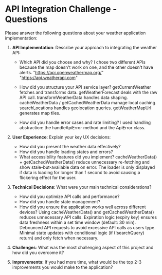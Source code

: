 # API Integration Challenge - Questions

Please answer the following questions about your weather application implementation:

1. **API Implementation**: Describe your approach to integrating the weather API:

   - Which API did you choose and why?
     I chose two different APIs because the map doesn't work on one, and the other doesn't have alerts.
     "https://api.openweathermap.org/"
     "https://api.weatherapi.com"

   - How did you structure your API service layer?
     getCurrentWeather fetches and transforms data.
     getWeatherForecast deals with the raw API call.
     transformWeatherData handles data shaping.
     cacheWeatherData / getCachedWeatherData manage local caching.
     searchLocations handles geolocation queries.
     getWeatherMapUrl generates map tiles.

   - How did you handle error cases and rate limiting?
     I used handling abstraction: the handleApiError method and the ApiError class.

2. **User Experience**: Explain your key UX decisions:

   - How did you present the weather data effectively?
   - How did you handle loading states and errors?
   - What accessibility features did you implement?
     cacheWeatherData() + getCachedWeatherData() reduce unnecessary re-fetching and show stale-but-available data on error.
     The loader is only displayed if data is loading for longer than 1 second to avoid causing a flickering effect for the user.

3. **Technical Decisions**: What were your main technical considerations?

   - How did you optimize API calls and performance?
   - How did you handle state management?
   - How did you ensure the application works well across different devices?
     Using cacheWeatherData() and getCachedWeatherData() reduces unnecessary API calls.
     Expiration logic (expiry key) ensures data freshness within a set time window (default: 30 min).
     Debounced API requests to avoid excessive API calls as users type.
     Minimal state updates with conditional logic (if (!searchQuery) return) and only fetch when necessary.

4. **Challenges**: What was the most challenging aspect of this project and how did you overcome it?

5. **Improvements**: If you had more time, what would be the top 2-3 improvements you would make to the application?
